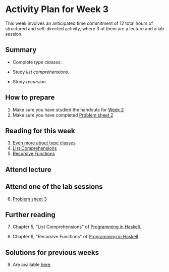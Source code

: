 # Activity Plan for Week 3

This week involves an anticipated time commitment of 12 total hours of structured and self-directed activity, where 3 of them are a lecture and a lab session.

## Summary

 * Complete *type classes*.

 * Study *list comprehensions*.

 * Study *recursion*.

## How to prepare

 1. Make sure you have studied the handouts for [Week 2](activity-plan-week02.md)
 2. Make sure you have completed [Problem sheet 2](../ProblemSheets/ProblemSheet-Week2.md)

## Reading for this week

 3. [Even more about type classes](../LectureNotes/Sections/even-more-typeclasses.md)
 4. [List Comprehensions](../LectureNotes/Sections/list_comprehensions.md)
 5. [Recursive Functions](../LectureNotes/Sections/recursive_functions.md)

## Attend lecture

## Attend one of the lab sessions

 6. [Problem sheet 3](../ProblemSheets/ProblemSheet-Week3.md)

## Further reading

 7. Chapter 5, "List Comprehensions" of [Programming in Haskell](https://rl.talis.com/3/bham/lists/C9A9B3B5-0505-08C0-23A3-2A6A14A3CB1E.html?lang=en).

 8. Chapter 6, "Recursive Functions" of [Programming in Haskell](https://rl.talis.com/3/bham/lists/C9A9B3B5-0505-08C0-23A3-2A6A14A3CB1E.html?lang=en).

## Solutions for previous weeks

 9. Are available [here](../ProblemSheets/solutions).